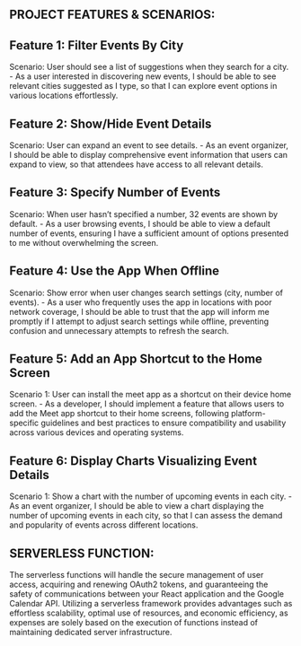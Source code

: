 PROJECT FEATURES & SCENARIOS:
-----------------------------
Feature 1: Filter Events By City
-

Scenario: User should see a list of suggestions when they search for a city.
    - As a user interested in discovering new events, I should be able to see relevant cities suggested as I type, so that I can explore event options in various locations effortlessly.

Feature 2: Show/Hide Event Details
-

Scenario: User can expand an event to see details.
    - As an event organizer, I should be able to display comprehensive event information that users can expand to view, so that attendees have access to all relevant details.

Feature 3: Specify Number of Events
-

Scenario: When user hasn’t specified a number, 32 events are shown by default.
    - As a user browsing events, I should be able to view a default number of events, ensuring I have a sufficient amount of options presented to me without overwhelming the screen.

Feature 4: Use the App When Offline
-

Scenario: Show error when user changes search settings (city, number of events).
    - As a user who frequently uses the app in locations with poor network coverage, I should be able to trust that the app will inform me promptly if I attempt to adjust search settings while offline, preventing confusion and unnecessary attempts to refresh the search.

Feature 5: Add an App Shortcut to the Home Screen
-

Scenario 1: User can install the meet app as a shortcut on their device home screen.
    - As a developer, I should implement a feature that allows users to add the Meet app shortcut to their home screens, following platform-specific guidelines and best practices to ensure compatibility and usability across various devices and operating systems.

Feature 6: Display Charts Visualizing Event Details
-

Scenario 1: Show a chart with the number of upcoming events in each city.
    - As an event organizer, I should be able to view a chart displaying the number of upcoming events in each city, so that I can assess the demand and popularity of events across different locations.

SERVERLESS FUNCTION:
-
The serverless functions will handle the secure management of user access, acquiring and renewing OAuth2 tokens, and guaranteeing the safety of communications between your React application and the Google Calendar API. Utilizing a serverless framework provides advantages such as effortless scalability, optimal use of resources, and economic efficiency, as expenses are solely based on the execution of functions instead of maintaining dedicated server infrastructure.

